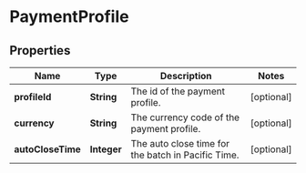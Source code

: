 
# PaymentProfile

## Properties
Name | Type | Description | Notes
------------ | ------------- | ------------- | -------------
**profileId** | **String** | The id of the payment profile. |  [optional]
**currency** | **String** | The currency code of the payment profile. |  [optional]
**autoCloseTime** | **Integer** | The auto close time for the batch in Pacific Time. |  [optional]



